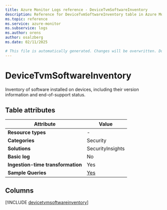 ```yaml
---
title: Azure Monitor Logs reference - DeviceTvmSoftwareInventory
description: Reference for DeviceTvmSoftwareInventory table in Azure Monitor Logs.
ms.topic: reference
ms.service: azure-monitor
ms.subservice: logs
ms.author: orens
author: osalzberg
ms.date: 02/11/2025

# This file is automatically generated. Changes will be overwritten. Do not change this file directly.
---
```


# DeviceTvmSoftwareInventory

Inventory of software installed on devices, including their version information and end-of-support status.


## Table attributes

|Attribute|Value|
|---|---|
|**Resource types**|-|
|**Categories**|Security|
|**Solutions**| SecurityInsights|
|**Basic log**|No|
|**Ingestion-time transformation**|Yes|
|**Sample Queries**|[Yes](/azure/azure-monitor/reference/queries/devicetvmsoftwareinventory)|



## Columns
  
[!INCLUDE [devicetvmsoftwareinventory](~/reusable-content/ce-skilling/azure/includes/azure-monitor/reference/tables/devicetvmsoftwareinventory-include.md)]
